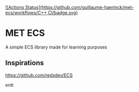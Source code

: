 [![Actions Status](https://github.com/guillaume-haerinck/met-ecs/workflows/C++ CI/badge.svg)](https://github.com/guillaume-haerinck/met-ecs/actions)

# MET ECS

A simple ECS library made for learning purposes

## Inspirations

https://github.com/redxdev/ECS

entt
